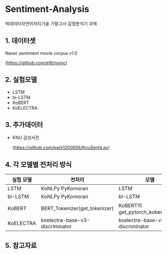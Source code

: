 # Sentiment-Analysis

빅데이터자연어처리기술
기말고사 감정분석기 과제

## 1.   데이터셋

 Naver sentiment movie corpus v1.0

  (https://github.com/e9t/nsmc)
 

## 2.   실험모델

*   LSTM
*   bi-LSTM
*   KoBERT
*   KoELECTRA

## 3.   추가데이터
*   KNU 감성사전

    (https://github.com/park1200656/KnuSentiLex)


## 4. 각 모델별 전처리 방식

실험 모델|전처리|모델|
|------|---|---|
|LSTM|KoNLPy PyKomoran|LSTM|
|bi-LSTM|KoNLPy PyKomoran|bi-LSTM|
|KoBERT|BERT_Tokenizer(get_tokenizer) |KoBERT의 get_pytorch_kobert_model|
|KoELECTRA|koelectra-base-v3-discriminator|koelectra-base-v3-discriminator|

## 5. 참고자료

